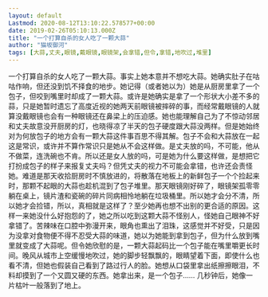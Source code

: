 ```yaml
---
layout: default
Lastmod: 2020-08-12T13:10:22.578577+00:00
date: 2019-02-26T05:10:13.000Z
title: "一个打算自杀的女人吃了一颗大蒜"
author: "猫坂御河"
tags: [大蒜,丈夫,眼镜,戴眼镜,眼镜架,会拿错,但令,拿错,地吹过,堆里]
---
```


一个打算自杀的女人吃了一颗大蒜。事实上她本意并不想吃大蒜。她确实肚子在咕咕作响，但还没到饥不择食的地步。她记得（或者她以为）她是从厨房里拿了一个包子，但咬到嘴里时却成了一颗大蒜。或许是她确实是拿了一个形状大小差不多的蒜，只是她暂时遗忘了高度近视的她两天前眼镜被摔碎的事，而经常戴眼镜的人就算没戴眼镜也会有一种眼镜还在鼻梁上的压迫感。她也能理解自己为了不惊动邻居和丈夫故意没开厨房的灯，也晓得凉了半天的包子硬度跟大蒜没两样。但是她始终对为何放包子的地方会有一颗大蒜这件事百思不得其解。包子不会和大蒜放在一起这是常识，或许并不算作常识只是她从不会这样做。是丈夫放的吗，不可能，他从不做菜，连洗碗也不肯。所以还是女人放的吗，可是她为什么要这样做，是想把它打扮成包子的样子来报复丈夫吗？但凭丈夫的视力不可能会拿错，也许还会责怪她。难道是那天收拾厨房时不慎放进的，将散落在地板上的新鲜包子一个个捡起来时，那颗不起眼的大蒜也趁机混到了包子堆里。那天眼镜刚好碎了，眼镜架孤零零躺在桌上，镜片渣和瓷碗的碎片同病相怜地躺在垃圾桶里。所以她才会分不清，所以她才会捡错，所以，真相就是这样了？至少她再也想不出别的更合适的原因。这样一来她没什么好抱怨的了，她之所以吃到这颗大蒜不怪别人，怪她自己眼神不好拿错了。苦辣味在口腔中弥漫开来，眼角也熏出了泪珠，这感觉并不好受，只是因为没拿对食物便不得不忍受大蒜的味道，她以为她能到拿到包子，但为什么放到嘴里就变成了大蒜呢。但令她欣慰的是，一颗大蒜起码比一个包子能在嘴里嚼更长时间。晚风从城市上空缓慢地吹过，她的脚步轻飘飘的，眼睛望着下面，即使什么也看不清，但她也假装自己看到了路过行人的脸。她想从口袋里拿出纸擦擦眼泪，不料却摸到了一个又圆又硬的东西。她拿出来，是一个包子…… 几秒钟后，她像一片枯叶一般落到了地上。

